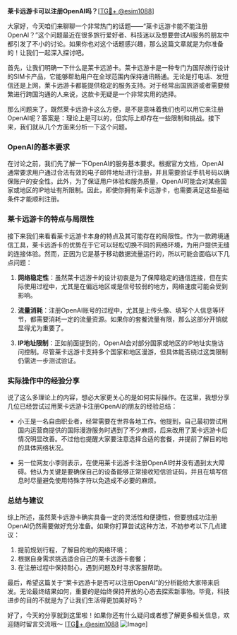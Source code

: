 **莱卡远游卡可以注册OpenAI吗？**[[TG💪+ @esim1088](https://t.me/s/esim1088)]

大家好，今天咱们来聊聊一个非常热门的话题——“莱卡远游卡能不能注册OpenAI？”这个问题最近在很多旅行爱好者、科技迷以及想要尝试AI服务的朋友中都引发了不小的讨论。如果你也对这个话题感兴趣，那么这篇文章就是为你准备的！让我们一起深入探讨吧。

首先，让我们明确一下什么是莱卡远游卡。莱卡远游卡是一种专门为国际旅行设计的SIM卡产品，它能够帮助用户在全球范围内保持通讯畅通。无论是打电话、发短信还是上网，莱卡远游卡都能提供稳定的服务支持。对于经常出国旅游或者需要频繁进行跨国沟通的人来说，这款卡无疑是一个非常实用的选择。

那么问题来了，既然莱卡远游卡这么方便，是不是意味着我们也可以用它来注册OpenAI呢？答案是：理论上是可以的，但实际上却存在一些限制和挑战。接下来，我们就从几个方面来分析一下这个问题。

### OpenAI的基本要求

在讨论之前，我们先了解一下OpenAI的服务基本要求。根据官方文档，OpenAI通常要求用户通过合法有效的电子邮件地址进行注册，并且需要验证手机号码以确保账户的安全性。此外，为了保证用户体验和服务质量，OpenAI可能会对某些国家或地区的IP地址有所限制。因此，即使你拥有莱卡远游卡，也需要满足这些基础条件才能顺利注册。

### 莱卡远游卡的特点与局限性

接下来我们来看看莱卡远游卡本身的特点及其可能存在的局限性。作为一款跨境通信工具，莱卡远游卡的优势在于它可以轻松切换不同的网络环境，为用户提供无缝的连接体验。然而，正因为它是基于移动数据流量运行的，所以可能会面临以下几点问题：

1. **网络稳定性**：虽然莱卡远游卡的设计初衷是为了保障稳定的通信连接，但在实际使用过程中，尤其是在偏远地区或是信号较弱的地方，网络速度可能会受到影响。
   
2. **流量消耗**：注册OpenAI账号的过程中，尤其是上传头像、填写个人信息等环节，都需要消耗一定的流量资源。如果你的套餐流量有限，那么这部分开销就显得尤为重要了。

3. **IP地址限制**：正如前面提到的，OpenAI会对部分国家或地区的IP地址实施访问控制。尽管莱卡远游卡支持多个国家和地区漫游，但具体能否绕过这类限制仍需进一步测试验证。

### 实际操作中的经验分享

说了这么多理论上的内容，想必大家更关心的是如何实际操作。在这里，我想分享几位已经尝试过用莱卡远游卡注册OpenAI的朋友的经验总结：

- 小王是一名自由职业者，经常需要在世界各地工作。他提到，自己最初尝试用国内运营商提供的国际漫游服务时遇到了不少麻烦，后来改用了莱卡远游卡后情况明显改善。不过他也提醒大家要注意选择合适的套餐，并提前了解目的地的具体网络状况。

- 另一位网友小李则表示，在使用莱卡远游卡注册OpenAI时并没有遇到太大障碍。他认为关键是要确保自己的设备能够正常接收短信验证码，并且在填写信息时尽量避免使用特殊字符以免造成不必要的麻烦。

### 总结与建议

综上所述，虽然莱卡远游卡确实具备一定的灵活性和便捷性，但要想成功注册OpenAI仍然需要做好充分准备。如果你打算尝试这种方法，不妨参考以下几点建议：

1. 提前规划行程，了解目的地的网络环境；
2. 根据自身需求挑选适合自己的莱卡远游卡套餐；
3. 在注册过程中保持耐心，遇到问题及时寻求客服帮助。

最后，希望这篇关于“莱卡远游卡是否可以注册OpenAI”的分析能给大家带来启发。无论最终结果如何，重要的是始终保持开放的心态去探索新事物。毕竟，科技进步的目的不就是为了让我们生活得更加美好吗？

好了，今天的分享就到这里啦！如果你还有什么疑问或者想了解更多相关信息，欢迎随时留言交流哦～ [[TG💪+ @esim1088](https://t.me/s/esim1088) ![Image](https://i.postimg.cc/4NQfJmqS/Snipaste-2025-05-13-00-14-12.png)]